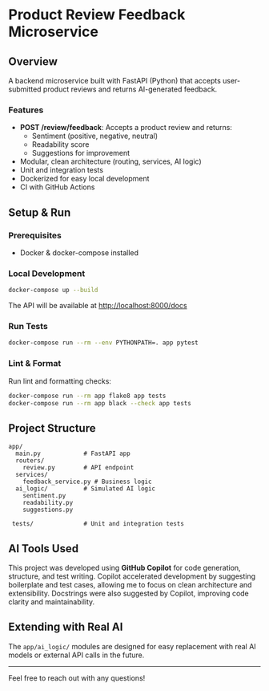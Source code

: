 # Product Review Feedback Microservice

## Overview
A backend microservice built with FastAPI (Python) that accepts user-submitted product reviews and returns AI-generated feedback.

### Features
- **POST /review/feedback**: Accepts a product review and returns:
  - Sentiment (positive, negative, neutral)
  - Readability score
  - Suggestions for improvement
- Modular, clean architecture (routing, services, AI logic)
- Unit and integration tests
- Dockerized for easy local development
- CI with GitHub Actions

## Setup & Run

### Prerequisites
- Docker & docker-compose installed

### Local Development
```sh
docker-compose up --build
```
The API will be available at [http://localhost:8000/docs](http://localhost:8000/docs)


### Run Tests
```sh
docker-compose run --rm --env PYTHONPATH=. app pytest
```

### Lint & Format
Run lint and formatting checks:
```sh
docker-compose run --rm app flake8 app tests
docker-compose run --rm app black --check app tests
```


## Project Structure
```
app/
  main.py            # FastAPI app
  routers/
    review.py        # API endpoint
  services/
    feedback_service.py # Business logic
  ai_logic/          # Simulated AI logic
    sentiment.py
    readability.py
    suggestions.py

 tests/              # Unit and integration tests
```


## AI Tools Used
This project was developed using **GitHub Copilot** for code generation, structure, and test writing. Copilot accelerated development by suggesting boilerplate and test cases, allowing me to focus on clean architecture and extensibility. Docstrings were also suggested by Copilot, improving code clarity and maintainability.

## Extending with Real AI
The `app/ai_logic/` modules are designed for easy replacement with real AI models or external API calls in the future.

---

Feel free to reach out with any questions!
